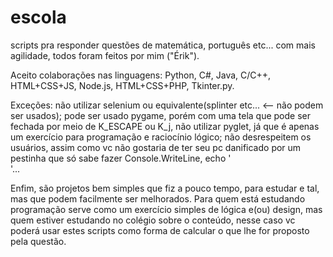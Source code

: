 # escola
scripts pra responder questões de matemática, português etc... com mais agilidade, todos foram feitos por mim ("Érik").

Aceito colaborações nas linguagens: Python, C#, Java, C/C++, HTML+CSS+JS, Node.js, HTML+CSS+PHP, Tkinter.py.

Exceções: não utilizar selenium ou equivalente(splinter etc... <-- não podem ser usados); pode ser usado pygame, porém com uma tela que pode ser fechada por meio de K_ESCAPE ou K_j, não utilizar pyglet, já que é apenas um exercício para programação e raciocínio lógico; não desrespeitem os usuários, assim como vc não gostaria de ter seu pc danificado por um pestinha que só sabe fazer Console.WriteLine, echo '<br>'...

Enfim, são projetos bem simples que fiz a pouco tempo, para estudar e tal, mas que podem facilmente ser melhorados. Para quem está estudando programação serve como um exercício simples de lógica e(ou) design, mas quem estiver estudando no colégio sobre o conteúdo, nesse caso vc poderá usar estes scripts como forma de calcular o que lhe for proposto pela questão.
